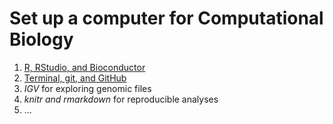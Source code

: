 # Set up a computer for Computational Biology

1. [R, RStudio, and Bioconductor](r_bioc.md)
2. [Terminal, git, and GitHub](terminal_git_github.md)
3. *IGV* for exploring genomic files
4. *knitr and rmarkdown* for reproducible analyses
5. ...

